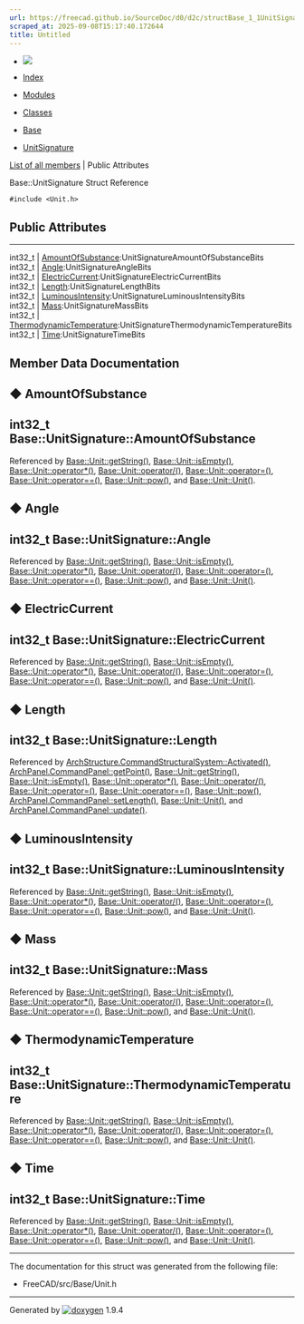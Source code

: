 ```yaml
---
url: https://freecad.github.io/SourceDoc/d0/d2c/structBase_1_1UnitSignature.html
scraped_at: 2025-09-08T15:17:40.172644
title: Untitled
---
```


  * [ ![](https://www.freecad.org/svg/logo-freecad.svg) ](https://freecadweb.org "FreeCAD")
  * [Index](../../index.html "Index")
  * [Modules](../../modules.html "Modules list")
  * [Classes](../../annotated.html "Annotated list")

  * [Base](../../db/d07/namespaceBase.html)
  * [UnitSignature](../../d0/d2c/structBase_1_1UnitSignature.html)

[List of all members](../../d9/d08/structBase_1_1UnitSignature-members.html) | Public Attributes

Base::UnitSignature Struct Reference

`#include <Unit.h>`

##  Public Attributes  
  
---  
int32_t | [AmountOfSubstance](../../d0/d2c/structBase_1_1UnitSignature.html#adbda0d439a7e93b43b4783d0bb326f49):UnitSignatureAmountOfSubstanceBits  
int32_t | [Angle](../../d0/d2c/structBase_1_1UnitSignature.html#ab0c72a128c708fb38392cb8b29e0b14d):UnitSignatureAngleBits  
int32_t | [ElectricCurrent](../../d0/d2c/structBase_1_1UnitSignature.html#a28e50326f63c30a25293bbdee189f76c):UnitSignatureElectricCurrentBits  
int32_t | [Length](../../d0/d2c/structBase_1_1UnitSignature.html#ae4a473d949777742fa105349d2b3ea2a):UnitSignatureLengthBits  
int32_t | [LuminousIntensity](../../d0/d2c/structBase_1_1UnitSignature.html#af0120f04df20be40248efc75ec9fc00a):UnitSignatureLuminousIntensityBits  
int32_t | [Mass](../../d0/d2c/structBase_1_1UnitSignature.html#a9a0beec4a0fc85341679bed98c5c979f):UnitSignatureMassBits  
int32_t | [ThermodynamicTemperature](../../d0/d2c/structBase_1_1UnitSignature.html#a171c9b90aff6d96c99fe77f951efd62a):UnitSignatureThermodynamicTemperatureBits  
int32_t | [Time](../../d0/d2c/structBase_1_1UnitSignature.html#a984f0b070a4e3a1bfd1c123d85644106):UnitSignatureTimeBits  
  
## Member Data Documentation

## ◆ AmountOfSubstance

int32_t Base::UnitSignature::AmountOfSubstance  
---  
  
Referenced by
[Base::Unit::getString()](../../d2/d37/classBase_1_1Unit.html#ae403a424663d4df4b4a4886093ed07d1),
[Base::Unit::isEmpty()](../../d2/d37/classBase_1_1Unit.html#ada74af04cdf593999be6be0ae39b22ba),
[Base::Unit::operator*()](../../d2/d37/classBase_1_1Unit.html#a043243f070571191708527ba23ac071e),
[Base::Unit::operator/()](../../d2/d37/classBase_1_1Unit.html#a6109f301f1e75c08096d1ca42279f219),
[Base::Unit::operator=()](../../d2/d37/classBase_1_1Unit.html#a1981d99d235268e51895f8bf3944d4a7),
[Base::Unit::operator==()](../../d2/d37/classBase_1_1Unit.html#a1742f0ce386adb69a82f9230251e7aed),
[Base::Unit::pow()](../../d2/d37/classBase_1_1Unit.html#a0b551d733e192f041457de60a3573341),
and
[Base::Unit::Unit()](../../d2/d37/classBase_1_1Unit.html#a333922c4cc697ff97090f5dedf911660).

## ◆ Angle

int32_t Base::UnitSignature::Angle  
---  
  
Referenced by
[Base::Unit::getString()](../../d2/d37/classBase_1_1Unit.html#ae403a424663d4df4b4a4886093ed07d1),
[Base::Unit::isEmpty()](../../d2/d37/classBase_1_1Unit.html#ada74af04cdf593999be6be0ae39b22ba),
[Base::Unit::operator*()](../../d2/d37/classBase_1_1Unit.html#a043243f070571191708527ba23ac071e),
[Base::Unit::operator/()](../../d2/d37/classBase_1_1Unit.html#a6109f301f1e75c08096d1ca42279f219),
[Base::Unit::operator=()](../../d2/d37/classBase_1_1Unit.html#a1981d99d235268e51895f8bf3944d4a7),
[Base::Unit::operator==()](../../d2/d37/classBase_1_1Unit.html#a1742f0ce386adb69a82f9230251e7aed),
[Base::Unit::pow()](../../d2/d37/classBase_1_1Unit.html#a0b551d733e192f041457de60a3573341),
and
[Base::Unit::Unit()](../../d2/d37/classBase_1_1Unit.html#a333922c4cc697ff97090f5dedf911660).

## ◆ ElectricCurrent

int32_t Base::UnitSignature::ElectricCurrent  
---  
  
Referenced by
[Base::Unit::getString()](../../d2/d37/classBase_1_1Unit.html#ae403a424663d4df4b4a4886093ed07d1),
[Base::Unit::isEmpty()](../../d2/d37/classBase_1_1Unit.html#ada74af04cdf593999be6be0ae39b22ba),
[Base::Unit::operator*()](../../d2/d37/classBase_1_1Unit.html#a043243f070571191708527ba23ac071e),
[Base::Unit::operator/()](../../d2/d37/classBase_1_1Unit.html#a6109f301f1e75c08096d1ca42279f219),
[Base::Unit::operator=()](../../d2/d37/classBase_1_1Unit.html#a1981d99d235268e51895f8bf3944d4a7),
[Base::Unit::operator==()](../../d2/d37/classBase_1_1Unit.html#a1742f0ce386adb69a82f9230251e7aed),
[Base::Unit::pow()](../../d2/d37/classBase_1_1Unit.html#a0b551d733e192f041457de60a3573341),
and
[Base::Unit::Unit()](../../d2/d37/classBase_1_1Unit.html#a333922c4cc697ff97090f5dedf911660).

## ◆ Length

int32_t Base::UnitSignature::Length  
---  
  
Referenced by
[ArchStructure.CommandStructuralSystem::Activated()](../../d7/da2/classArchStructure_1_1CommandStructuralSystem.html#ad9fb6a22ed31e00ef9c24c49d987d59c),
[ArchPanel.CommandPanel::getPoint()](../../d9/d86/classArchPanel_1_1CommandPanel.html#ad968284b7adc2bee10d76a20c1a4c7fb),
[Base::Unit::getString()](../../d2/d37/classBase_1_1Unit.html#ae403a424663d4df4b4a4886093ed07d1),
[Base::Unit::isEmpty()](../../d2/d37/classBase_1_1Unit.html#ada74af04cdf593999be6be0ae39b22ba),
[Base::Unit::operator*()](../../d2/d37/classBase_1_1Unit.html#a043243f070571191708527ba23ac071e),
[Base::Unit::operator/()](../../d2/d37/classBase_1_1Unit.html#a6109f301f1e75c08096d1ca42279f219),
[Base::Unit::operator=()](../../d2/d37/classBase_1_1Unit.html#a1981d99d235268e51895f8bf3944d4a7),
[Base::Unit::operator==()](../../d2/d37/classBase_1_1Unit.html#a1742f0ce386adb69a82f9230251e7aed),
[Base::Unit::pow()](../../d2/d37/classBase_1_1Unit.html#a0b551d733e192f041457de60a3573341),
[ArchPanel.CommandPanel::setLength()](../../d9/d86/classArchPanel_1_1CommandPanel.html#a324c9bdbfec0dd8eacfb7d0cea302998),
[Base::Unit::Unit()](../../d2/d37/classBase_1_1Unit.html#a333922c4cc697ff97090f5dedf911660),
and
[ArchPanel.CommandPanel::update()](../../d9/d86/classArchPanel_1_1CommandPanel.html#a2e34ede3be08f250ec800823ef76df1c).

## ◆ LuminousIntensity

int32_t Base::UnitSignature::LuminousIntensity  
---  
  
Referenced by
[Base::Unit::getString()](../../d2/d37/classBase_1_1Unit.html#ae403a424663d4df4b4a4886093ed07d1),
[Base::Unit::isEmpty()](../../d2/d37/classBase_1_1Unit.html#ada74af04cdf593999be6be0ae39b22ba),
[Base::Unit::operator*()](../../d2/d37/classBase_1_1Unit.html#a043243f070571191708527ba23ac071e),
[Base::Unit::operator/()](../../d2/d37/classBase_1_1Unit.html#a6109f301f1e75c08096d1ca42279f219),
[Base::Unit::operator=()](../../d2/d37/classBase_1_1Unit.html#a1981d99d235268e51895f8bf3944d4a7),
[Base::Unit::operator==()](../../d2/d37/classBase_1_1Unit.html#a1742f0ce386adb69a82f9230251e7aed),
[Base::Unit::pow()](../../d2/d37/classBase_1_1Unit.html#a0b551d733e192f041457de60a3573341),
and
[Base::Unit::Unit()](../../d2/d37/classBase_1_1Unit.html#a333922c4cc697ff97090f5dedf911660).

## ◆ Mass

int32_t Base::UnitSignature::Mass  
---  
  
Referenced by
[Base::Unit::getString()](../../d2/d37/classBase_1_1Unit.html#ae403a424663d4df4b4a4886093ed07d1),
[Base::Unit::isEmpty()](../../d2/d37/classBase_1_1Unit.html#ada74af04cdf593999be6be0ae39b22ba),
[Base::Unit::operator*()](../../d2/d37/classBase_1_1Unit.html#a043243f070571191708527ba23ac071e),
[Base::Unit::operator/()](../../d2/d37/classBase_1_1Unit.html#a6109f301f1e75c08096d1ca42279f219),
[Base::Unit::operator=()](../../d2/d37/classBase_1_1Unit.html#a1981d99d235268e51895f8bf3944d4a7),
[Base::Unit::operator==()](../../d2/d37/classBase_1_1Unit.html#a1742f0ce386adb69a82f9230251e7aed),
[Base::Unit::pow()](../../d2/d37/classBase_1_1Unit.html#a0b551d733e192f041457de60a3573341),
and
[Base::Unit::Unit()](../../d2/d37/classBase_1_1Unit.html#a333922c4cc697ff97090f5dedf911660).

## ◆ ThermodynamicTemperature

int32_t Base::UnitSignature::ThermodynamicTemperature  
---  
  
Referenced by
[Base::Unit::getString()](../../d2/d37/classBase_1_1Unit.html#ae403a424663d4df4b4a4886093ed07d1),
[Base::Unit::isEmpty()](../../d2/d37/classBase_1_1Unit.html#ada74af04cdf593999be6be0ae39b22ba),
[Base::Unit::operator*()](../../d2/d37/classBase_1_1Unit.html#a043243f070571191708527ba23ac071e),
[Base::Unit::operator/()](../../d2/d37/classBase_1_1Unit.html#a6109f301f1e75c08096d1ca42279f219),
[Base::Unit::operator=()](../../d2/d37/classBase_1_1Unit.html#a1981d99d235268e51895f8bf3944d4a7),
[Base::Unit::operator==()](../../d2/d37/classBase_1_1Unit.html#a1742f0ce386adb69a82f9230251e7aed),
[Base::Unit::pow()](../../d2/d37/classBase_1_1Unit.html#a0b551d733e192f041457de60a3573341),
and
[Base::Unit::Unit()](../../d2/d37/classBase_1_1Unit.html#a333922c4cc697ff97090f5dedf911660).

## ◆ Time

int32_t Base::UnitSignature::Time  
---  
  
Referenced by
[Base::Unit::getString()](../../d2/d37/classBase_1_1Unit.html#ae403a424663d4df4b4a4886093ed07d1),
[Base::Unit::isEmpty()](../../d2/d37/classBase_1_1Unit.html#ada74af04cdf593999be6be0ae39b22ba),
[Base::Unit::operator*()](../../d2/d37/classBase_1_1Unit.html#a043243f070571191708527ba23ac071e),
[Base::Unit::operator/()](../../d2/d37/classBase_1_1Unit.html#a6109f301f1e75c08096d1ca42279f219),
[Base::Unit::operator=()](../../d2/d37/classBase_1_1Unit.html#a1981d99d235268e51895f8bf3944d4a7),
[Base::Unit::operator==()](../../d2/d37/classBase_1_1Unit.html#a1742f0ce386adb69a82f9230251e7aed),
[Base::Unit::pow()](../../d2/d37/classBase_1_1Unit.html#a0b551d733e192f041457de60a3573341),
and
[Base::Unit::Unit()](../../d2/d37/classBase_1_1Unit.html#a333922c4cc697ff97090f5dedf911660).

* * *

The documentation for this struct was generated from the following file:

  * FreeCAD/src/Base/Unit.h

* * *

Generated by
[![doxygen](../../doxygen.svg)](https://www.doxygen.org/index.html) 1.9.4

